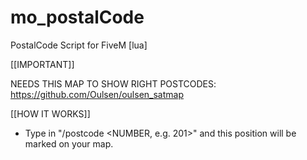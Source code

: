 # mo_postalCode
PostalCode Script for FiveM [lua]

[[IMPORTANT]]

NEEDS THIS MAP TO SHOW RIGHT POSTCODES: https://github.com/Oulsen/oulsen_satmap

[[HOW IT WORKS]]
- Type in "/postcode <NUMBER, e.g. 201>" and this position will be marked on your map.
